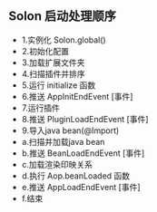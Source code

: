 ## Solon 启动处理顺序

* 1.实例化 Solon.global() 
* 2.初始化配置
* 3.加载扩展文件夹
* 4.扫描插件并排序
* 5.运行 initialize 函数
* 6.推送 AppInitEndEvent [事件]
* 7.运行插件
* 8.推送 PluginLoadEndEvent [事件]
* 9.导入java bean(@Import)
* a.扫描并加载java bean
* b.推送 BeanLoadEndEvent [事件]
* c.加载渲染印映关系
* d.执行 Aop.beanLoaded 函数
* e.推送 AppLoadEndEvent [事件]
* f.结束


